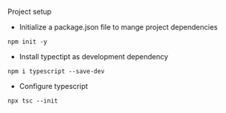 Project setup

- Initialize a package.json file to mange project dependencies
```
npm init -y
```

- Install typectipt as development dependency
```
npm i typescript --save-dev
```

- Configure typescript
```
npx tsc --init
```


